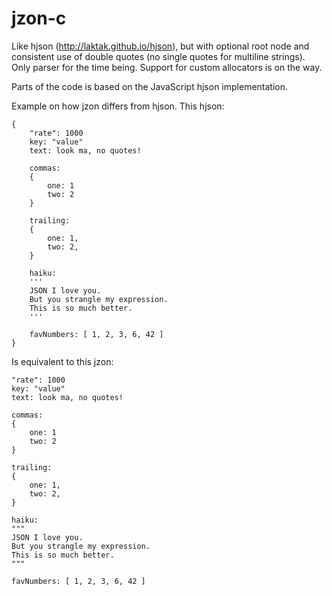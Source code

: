 jzon-c
======

Like hjson (http://laktak.github.io/hjson), but with optional root node and consistent use of double quotes (no single quotes for multiline strings). Only parser for the time being. Support for custom allocators is on the way.

Parts of the code is based on the JavaScript hjson implementation.

Example on how jzon differs from hjson. This hjson:

```
{
    "rate": 1000 
    key: "value"
    text: look ma, no quotes!

    commas:
    {
        one: 1
        two: 2
    }

    trailing:
    {
        one: 1,
        two: 2,
    }

    haiku:
    '''
    JSON I love you.
    But you strangle my expression.
    This is so much better.
    '''

    favNumbers: [ 1, 2, 3, 6, 42 ]
}
```

Is equivalent to this jzon:

```
"rate": 1000 
key: "value"
text: look ma, no quotes!

commas:
{
    one: 1
    two: 2
}

trailing:
{
    one: 1,
    two: 2,
}

haiku:
"""
JSON I love you.
But you strangle my expression.
This is so much better.
"""

favNumbers: [ 1, 2, 3, 6, 42 ]
```
